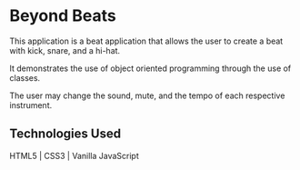 # Beyond Beats

This application is a beat application that allows the user to create a beat with kick, snare, and a hi-hat.

It demonstrates the use of object oriented programming through the use of classes.

The user may change the sound, mute, and the tempo of each respective instrument.

## Technologies Used

HTML5 | CSS3 | Vanilla JavaScript
